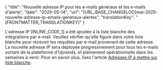 {
  "title": "Nouvelle adresse IP pour les e-mails généraux et les e-mails d'alerte",
  "date": "2025-05-14",
  "url": "[URL_BASE_CHANGELOG]mai-2025-nouvelle-adresse-ip-emails-generaux-alertes",
  "translationKey": "[FRONTMATTER_TRANSLATIONKEY]"
}

L'adresse IP [INLINE_CODE_1] a été ajoutée à la liste blanche des intégrations par e-mail. Veuillez vérifier qu'elle figure dans votre liste blanche pour recevoir les requêtes par e-mail provenant de cette adresse. La nouvelle adresse IP sera déployée progressivement pour tous les e-mails sortant de la plateforme d'Uprends, et pleinement opérationnelle dans les semaines à venir. Pour en savoir plus, lisez l'article [Adresses IP à mettre sur liste blanche]([LINK_URL_1]).